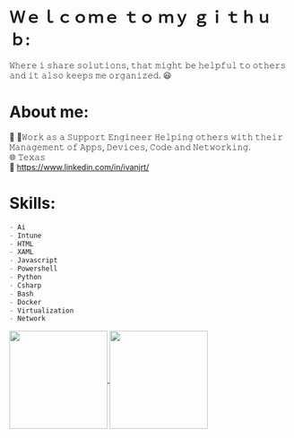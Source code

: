 # Ｗｅｌｃｏｍｅ  ｔｏ   ｍｙ  ｇｉｔｈｕｂ:
𝚆𝚑𝚎𝚛𝚎 𝚒 𝚜𝚑𝚊𝚛𝚎 𝚜𝚘𝚕𝚞𝚝𝚒𝚘𝚗𝚜, 𝚝𝚑𝚊𝚝 𝚖𝚒𝚐𝚑𝚝 𝚋𝚎 𝚑𝚎𝚕𝚙𝚏𝚞𝚕 𝚝𝚘 𝚘𝚝𝚑𝚎𝚛𝚜 𝚊𝚗𝚍 𝚒𝚝 𝚊𝚕𝚜𝚘 𝚔𝚎𝚎𝚙𝚜 𝚖𝚎 𝚘𝚛𝚐𝚊𝚗𝚒𝚣𝚎𝚍. 😃

# About me:
🪪 🌟𝚆𝚘𝚛𝚔 𝚊𝚜 𝚊 𝚂𝚞𝚙𝚙𝚘𝚛𝚝 𝙴𝚗𝚐𝚒𝚗𝚎𝚎𝚛 𝙷𝚎𝚕𝚙𝚒𝚗𝚐 𝚘𝚝𝚑𝚎𝚛𝚜 𝚠𝚒𝚝𝚑 𝚝𝚑𝚎𝚒𝚛 𝙼𝚊𝚗𝚊𝚐𝚎𝚖𝚎𝚗𝚝 𝚘𝚏 𝙰𝚙𝚙𝚜, 𝙳𝚎𝚟𝚒𝚌𝚎𝚜, 𝙲𝚘𝚍𝚎 𝚊𝚗𝚍 𝙽𝚎𝚝𝚠𝚘𝚛𝚔𝚒𝚗𝚐. <br/>
🌐 𝚃𝚎𝚡𝚊𝚜 <br/>
📩 https://www.linkedin.com/in/ivanjrt/ <br/>



# Skills:
```js
- Ai
- Intune
- HTML
- XAML
- Javascript
- Powershell
- Python
- Csharp
- Bash
- Docker
- Virtualization
- Network
```


<!-- Stats -->
<a href="https://github.com/anuraghazra/github-readme-stats">
  <img height=175 align="center" src="https://github-readme-stats.vercel.app/api?username=ivanjrt&theme=dark" />
</a>
<a href="https://github.com/anuraghazra/convoychat">
  <img height=175 align="center" src="https://github-readme-stats.vercel.app/api/top-langs?username=ivanjrt&layout=compact&langs_count=8&card_width=320&theme=dark#gh-dark-mode-only" />
</a>


<!--
**ivanjrt/ivanjrt** is a ✨ _special_ ✨ repository because its `README.md` (this file) appears on your GitHub profile.

Here are some ideas to get you started:

- 🔭 I’m currently working on ...
- 🌱 I’m currently learning ...
- 👯 I’m looking to collaborate on ...
- 🤔 I’m looking for help with ...
- 💬 Ask me about ...
- 📫 How to reach me: ...
- 😄 Pronouns: ...
- ⚡ Fun fact: ...
-->
